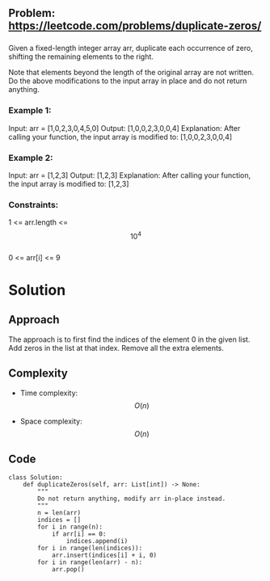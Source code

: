 ## Problem: https://leetcode.com/problems/duplicate-zeros/
### 
Given a fixed-length integer array arr, duplicate each occurrence of zero, shifting the remaining elements to the right.

Note that elements beyond the length of the original array are not written. Do the above modifications to the input array in place and do not return anything.

### Example 1:
Input: arr = [1,0,2,3,0,4,5,0]
Output: [1,0,0,2,3,0,0,4]
Explanation: After calling your function, the input array is modified to: [1,0,0,2,3,0,0,4]

### Example 2:
Input: arr = [1,2,3]
Output: [1,2,3]
Explanation: After calling your function, the input array is modified to: [1,2,3]

### Constraints:
1 <= arr.length <= $$10^4$$ \
0 <= arr[i] <= 9

# Solution
## Approach
The approach is to first find the indices of the element 0 in the given list. Add zeros in the list at that index. Remove all the extra elements.

## Complexity
- Time complexity:
$$O(n)$$

- Space complexity:
$$O(n)$$

## Code
```python3 []
class Solution:
    def duplicateZeros(self, arr: List[int]) -> None:
        """
        Do not return anything, modify arr in-place instead.
        """
        n = len(arr)
        indices = []
        for i in range(n):
            if arr[i] == 0:
                indices.append(i)
        for i in range(len(indices)):
            arr.insert(indices[i] + i, 0)
        for i in range(len(arr) - n):
            arr.pop()
```

